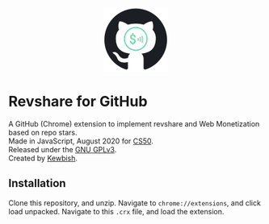 <p align="center"><img src="revshare-gh/icons/icon128.png"></p>

# Revshare for GitHub
A GitHub (Chrome) extension to implement revshare and Web Monetization based on repo stars.  
Made in JavaScript, August 2020 for [CS50](https://cs50.harvard.edu).  
Released under the [GNU GPLv3](https://www.gnu.org/licenses/gpl-3.0.en.html).  
Created by [Kewbish](https://github.com/kewbish).  

## Installation
Clone this repository, and unzip. Navigate to `chrome://extensions`, and click load unpacked. Navigate to this `.crx` file, and load the extension.
